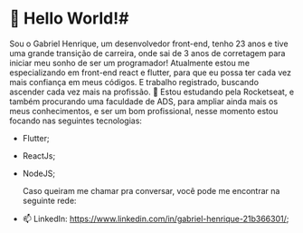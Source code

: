 # 👋 Hello World!# 

Sou o Gabriel Henrique, um desenvolvedor front-end, tenho 23 anos e tive uma grande transição de carreira, onde sai de 3 anos de corretagem para iniciar meu sonho de ser um programador!
Atualmente estou me especializando em front-end react e flutter, para que eu possa ter cada vez mais confiança em meus códigos. E trabalho registrado, buscando ascender cada vez mais na profissão. 🌱 Estou estudando pela Rocketseat, e também procurando uma faculdade de ADS, para ampliar ainda mais os meus conhecimentos, e ser um bom profissional, nesse momento estou focando nas seguintes tecnologias:
- Flutter;
- ReactJs;
- NodeJS;
  
  Caso queiram me chamar pra conversar, você pode me encontrar na seguinte rede:
- 📫 LinkedIn: https://www.linkedin.com/in/gabriel-henrique-21b366301/;

